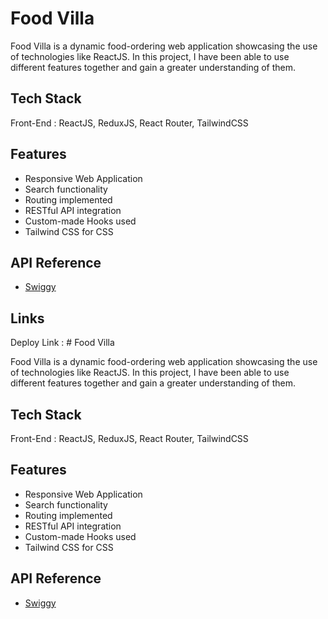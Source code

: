 # Food Villa

Food Villa is a dynamic food-ordering web application showcasing the use of technologies like ReactJS. In this project, I have been able to use different features together and gain a greater understanding of them.

## Tech Stack

Front-End : ReactJS, ReduxJS, React Router, TailwindCSS

## Features

- Responsive Web Application
- Search functionality
- Routing implemented
- RESTful API integration
- Custom-made Hooks used
- Tailwind CSS for CSS

## API Reference

- [Swiggy](https://www.swiggy.com/)

## Links

Deploy Link : # Food Villa

Food Villa is a dynamic food-ordering web application showcasing the use of technologies like ReactJS. In this project, I have been able to use different features together and gain a greater understanding of them.

## Tech Stack

Front-End : ReactJS, ReduxJS, React Router, TailwindCSS

## Features

- Responsive Web Application
- Search functionality
- Routing implemented
- RESTful API integration
- Custom-made Hooks used
- Tailwind CSS for CSS

## API Reference

- [Swiggy](https://www.swiggy.com/)








